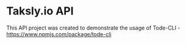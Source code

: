 # Taksly.io API

This API project was created to demonstrate the usage of Tode-CLI - https://www.npmjs.com/package/tode-cli
